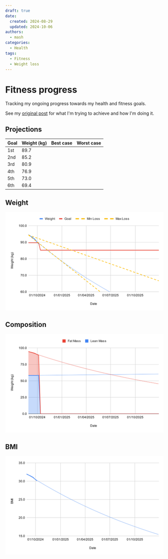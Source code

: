```yaml
---
draft: true
date:
  created: 2024-08-29
  updated: 2024-10-06
authors:
  - mash
categories:
  - Health
tags:
  - Fitness
  - Weight loss
---
```


# Fitness progress

Tracking my ongoing progress towards my health and fitness goals.

<!-- more -->

See my [original post](fitness-journey.md) for what I'm trying to achieve and how I'm doing it.

## Projections

| Goal  | Weight (kg) | Best case  | Worst case |
|-------|-------------|------------|------------|
| 1st   | 89.7        |  |  |
| 2nd   | 85.2        |  |  |
| 3rd   | 80.9        |  |  |
| 4th   | 76.9        |  |  |
| 5th   | 73.0        |  |  |
| 6th   | 69.4        |  |  |

## Weight

![Weight](../assets/images/weight.svg)

## Composition

![Composition](../assets/images/composition.svg)

## BMI

![BMI](../assets/images/bmi.svg)

